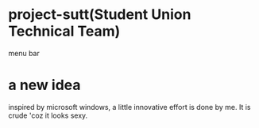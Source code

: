 # project-sutt(Student Union Technical Team)
menu bar
# a new idea
inspired by microsoft windows, a little innovative effort is done by me.
It is crude 'coz it looks sexy.
